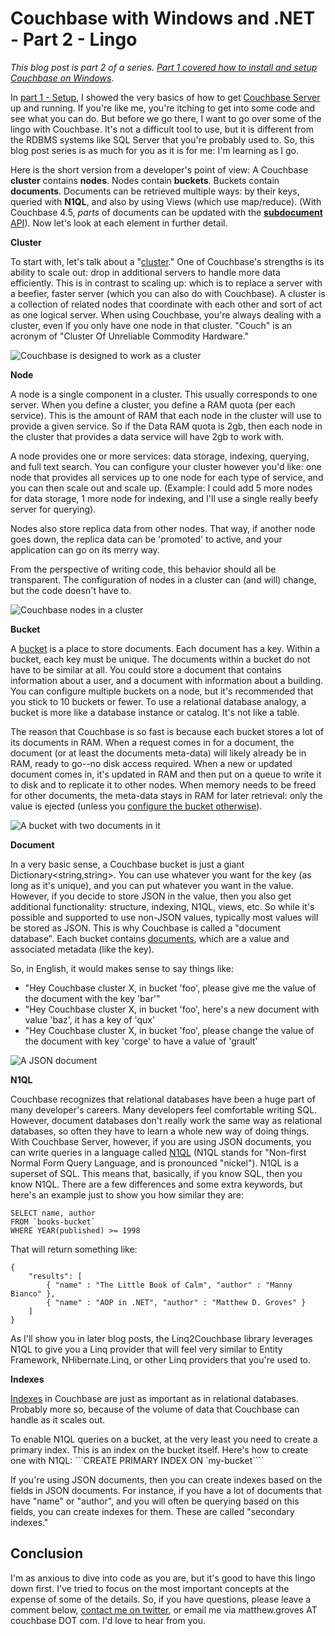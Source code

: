 # Couchbase with Windows and .NET - Part 2 - Lingo #

*This blog post is part 2 of a series. [Part 1 covered how to install and setup Couchbase on Windows](http://blog.couchbase.com/2016/may/couchbase-with-windows-and-.net---part-1)*.

In [part 1 - Setup](http://blog.couchbase.com/2016/may/couchbase-with-windows-and-.net---part-1), I showed the very basics of how to get [Couchbase Server](http://www.couchbase.com/nosql-databases/couchbase-server?utm_source=blogs&utm_medium=link&utm_campaign=blogs) up and running. If you're like me, you're itching to get into some code and see what you can do. But before we go there, I want to go over some of the lingo with Couchbase. It's not a difficult tool to use, but it is different from the RDBMS systems like SQL Server that you're probably used to. So, this blog post series is as much for you as it is for me: I'm learning as I go.

Here is the short version from a developer's point of view: A Couchbase **cluster** contains **nodes**. Nodes contain **buckets**. Buckets contain **documents**. Documents can be retrieved multiple ways: by their keys, queried with **N1QL**, and also by using Views (which use map/reduce). (With Couchbase 4.5, *parts* of documents can be updated with the [**subdocument** API](http://developer.couchbase.com/documentation/server/4.5-dp/sub-doc-api.html?utm_source=blogs&utm_medium=link&utm_campaign=blogs)). Now let's look at each element in further detail.

**Cluster**

To start with, let's talk about a "[cluster](http://developer.couchbase.com/documentation/server/current/clustersetup/manage-cluster-intro.html?utm_source=blogs&utm_medium=link&utm_campaign=blogs)." One of Couchbase's strengths is its ability to scale out: drop in additional servers to handle more data efficiently. This is in contrast to scaling up: which is to replace a server with a beefier, faster server (which you can also do with Couchbase). A cluster is a collection of related nodes that coordinate with each other and sort of act as one logical server. When using Couchbase, you're always dealing with a cluster, even if you only have one node in that cluster. "Couch" is an acronym of "Cluster Of Unreliable Commodity Hardware."

![Couchbase is designed to work as a cluster](http://blog.couchbase.com/binaries/content/gallery/website/blogs/january-2016/cb-cluster.png)

**Node**

A node is a single component in a cluster. This usually corresponds to one server. When you define a cluster, you define a RAM quota (per each service). This is the amount of RAM that each node in the cluster will use to provide a given service. So if the Data RAM quota is 2gb, then each node in the cluster that provides a data service will have 2gb to work with. 

A node provides one or more services: data storage, indexing, querying, and full text search. You can configure your cluster however you'd like: one node that provides all services up to one node for each type of service, and you can then scale out and scale up. (Example: I could add 5 more nodes for data storage, 1 more node for indexing, and I'll use a single really beefy server for querying).

Nodes also store replica data from other nodes. That way, if another node goes down, the replica data can be 'promoted' to active, and your application can go on its merry way.

From the perspective of writing code, this behavior should all be transparent. The configuration of nodes in a cluster can (and will) change, but the code doesn't have to.

![Couchbase nodes in a cluster](https://dl.dropboxusercontent.com/u/224582/blogpost3/CouchbaseNode_002.png)

**Bucket**

A [bucket](http://developer.couchbase.com/documentation/server/4.5/clustersetup/bucket-setup.html?utm_source=blogs&utm_medium=link&utm_campaign=blogs) is a place to store documents. Each document has a key. Within a bucket, each key must be unique. The documents within a bucket do not have to be similar at all. You could store a document that contains information about a user, and a document with information about a building. You can configure multiple buckets on a node, but it's recommended that you stick to 10 buckets or fewer. To use a relational database analogy, a bucket is more like a database instance or catalog. It's not like a table.

The reason that Couchbase is so fast is because each bucket stores a lot of its documents in RAM. When a request comes in for a document, the document (or at least the documents meta-data) will likely already be in RAM, ready to go--no disk access required. When a new or updated document comes in, it's updated in RAM and then put on a queue to write it to disk and to replicate it to other nodes. When memory needs to be freed for other documents, the meta-data stays in RAM for later retrieval: only the value is ejected (unless you [configure the bucket otherwise](http://developer.couchbase.com/documentation/server/current/clustersetup/create-bucket.html)).

![A bucket with two documents in it](https://dl.dropboxusercontent.com/u/224582/blogpost3/CouchbaseBucket_003.png)

**Document**

In a very basic sense, a Couchbase bucket is just a giant Dictionary<string,string>. You can use whatever you want for the key (as long as it's unique), and you can put whatever you want in the value. However, if you decide to store JSON in the value, then you also get additional functionality: structure, indexing, N1QL, views, etc. So while it's possible and supported to use non-JSON values, typically most values will be stored as JSON. This is why Couchbase is called a "document database". Each bucket contains [documents](http://developer.couchbase.com/documentation/server/4.5/developer-guide/data-access-overview.html?utm_source=blogs&utm_medium=link&utm_campaign=blogs), which are a value and associated metadata (like the key).

So, in English, it would makes sense to say things like:

-  "Hey Couchbase cluster X, in bucket 'foo', please give me the value of the document with the key 'bar'"
-  "Hey Couchbase cluster X, in bucket 'foo', here's a new document with value 'baz', it has a key of 'qux'
-  "Hey Couchbase cluster X, in bucket 'foo', please change the value of the document with key 'corge' to have a value of 'grault'

![A JSON document](https://dl.dropboxusercontent.com/u/224582/blogpost3/CouchbaseDocument_004.png)

**N1QL**

Couchbase recognizes that relational databases have been a huge part of many developer's careers. Many developers feel comfortable writing SQL. However, document databases don't really work the same way as relational databases, so often they have to learn a whole new way of doing things. With Couchbase Server, however, if you are using JSON documents, you can write queries in a language called [N1QL](http://developer.couchbase.com/documentation/server/4.5/developer-guide/querying.html?utm_source=blogs&utm_medium=link&utm_campaign=blogs) (N1QL stands for "Non-first Normal Form Query Language, and is pronounced "nickel"). N1QL is a superset of SQL. This means that, basically, if you know SQL, then you know N1QL. There are a few differences and some extra keywords, but here's an example just to show you how similar they are:

    SELECT name, author
    FROM `books-bucket`
    WHERE YEAR(published) >= 1998

That will return something like:

    {
    	"results": [
    		{ "name" : "The Little Book of Calm", "author" : "Manny Bianco" },
    		{ "name" : "AOP in .NET", "author" : "Matthew D. Groves" }
    	]
    }

As I'll show you in later blog posts, the Linq2Couchbase library leverages N1QL to give you a Linq provider that will feel very similar to Entity Framework, NHibernate.Linq, or other Linq providers that you're used to.

**Indexes**

[Indexes](http://developer.couchbase.com/documentation/server/4.5/indexes/n1ql-in-couchbase.html?utm_source=blogs&utm_medium=link&utm_campaign=blogs) in Couchbase are just as important as in relational databases. Probably more so, because of the volume of data that Couchbase can handle as it scales out.

To enable N1QL queries on a bucket, at the very least you need to create a primary index. This is an index on the bucket itself. Here's how to create one with N1QL: ```CREATE PRIMARY INDEX ON `my-bucket````

If you're using JSON documents, then you can create indexes based on the fields in JSON documents. For instance, if you have a lot of documents that have "name" or "author", and you will often be querying based on this fields, you can create indexes for them. These are called "secondary indexes."

## Conclusion ##

I'm as anxious to dive into code as you are, but it's good to have this lingo down first. I've tried to focus on the most important concepts at the expense of some of the details. So, if you have questions, please leave a comment below, [contact me on twitter](http://twitter.com/mgroves), or email me via matthew.groves AT couchbase DOT com. I'd love to hear from you.